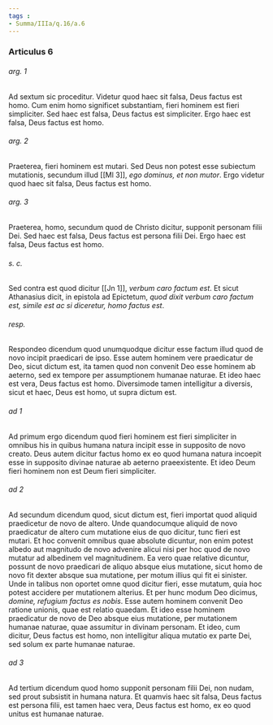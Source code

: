 ```yaml
---
tags : 
- Summa/IIIa/q.16/a.6
---
```


### Articulus 6

###### arg. 1
Ad sextum sic proceditur. Videtur quod haec sit falsa, Deus factus est homo. Cum enim homo significet substantiam, fieri hominem est fieri simpliciter. Sed haec est falsa, Deus factus est simpliciter. Ergo haec est falsa, Deus factus est homo.

###### arg. 2
Praeterea, fieri hominem est mutari. Sed Deus non potest esse subiectum mutationis, secundum illud [[Ml 3]], *ego dominus, et non mutor*. Ergo videtur quod haec sit falsa, Deus factus est homo.

###### arg. 3
Praeterea, homo, secundum quod de Christo dicitur, supponit personam filii Dei. Sed haec est falsa, Deus factus est persona filii Dei. Ergo haec est falsa, Deus factus est homo.

###### s. c.
Sed contra est quod dicitur [[Jn 1]], *verbum caro factum est*. Et sicut Athanasius dicit, in epistola ad Epictetum, *quod dixit verbum caro factum est, simile est ac si diceretur, homo factus est*.

###### resp.
Respondeo dicendum quod unumquodque dicitur esse factum illud quod de novo incipit praedicari de ipso. Esse autem hominem vere praedicatur de Deo, sicut dictum est, ita tamen quod non convenit Deo esse hominem ab aeterno, sed ex tempore per assumptionem humanae naturae. Et ideo haec est vera, Deus factus est homo. Diversimode tamen intelligitur a diversis, sicut et haec, Deus est homo, ut supra dictum est.

###### ad 1
Ad primum ergo dicendum quod fieri hominem est fieri simpliciter in omnibus his in quibus humana natura incipit esse in supposito de novo creato. Deus autem dicitur factus homo ex eo quod humana natura incoepit esse in supposito divinae naturae ab aeterno praeexistente. Et ideo Deum fieri hominem non est Deum fieri simpliciter.

###### ad 2
Ad secundum dicendum quod, sicut dictum est, fieri importat quod aliquid praedicetur de novo de altero. Unde quandocumque aliquid de novo praedicatur de altero cum mutatione eius de quo dicitur, tunc fieri est mutari. Et hoc convenit omnibus quae absolute dicuntur, non enim potest albedo aut magnitudo de novo advenire alicui nisi per hoc quod de novo mutatur ad albedinem vel magnitudinem. Ea vero quae relative dicuntur, possunt de novo praedicari de aliquo absque eius mutatione, sicut homo de novo fit dexter absque sua mutatione, per motum illius qui fit ei sinister. Unde in talibus non oportet omne quod dicitur fieri, esse mutatum, quia hoc potest accidere per mutationem alterius. Et per hunc modum Deo dicimus, *domine, refugium factus es nobis*. Esse autem hominem convenit Deo ratione unionis, quae est relatio quaedam. Et ideo esse hominem praedicatur de novo de Deo absque eius mutatione, per mutationem humanae naturae, quae assumitur in divinam personam. Et ideo, cum dicitur, Deus factus est homo, non intelligitur aliqua mutatio ex parte Dei, sed solum ex parte humanae naturae.

###### ad 3
Ad tertium dicendum quod homo supponit personam filii Dei, non nudam, sed prout subsistit in humana natura. Et quamvis haec sit falsa, Deus factus est persona filii, est tamen haec vera, Deus factus est homo, ex eo quod unitus est humanae naturae.


